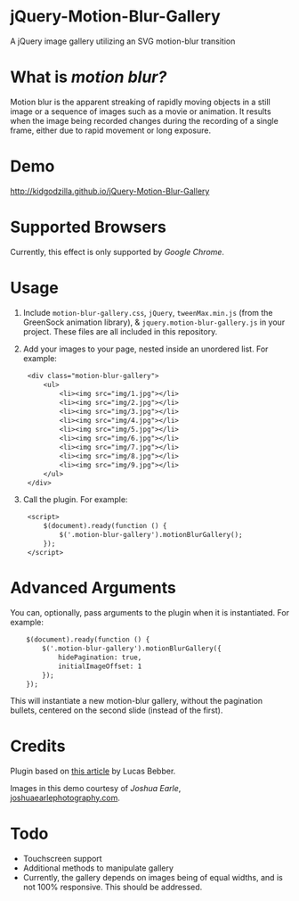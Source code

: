 # jQuery-Motion-Blur-Gallery
A jQuery image gallery utilizing an SVG motion-blur transition


# What is *motion blur?*

Motion blur is the apparent streaking of rapidly moving objects in a still image or a sequence of images such as a movie or animation. It results when the image being recorded changes during the recording of a single frame, either due to rapid movement or long exposure.


# Demo

http://kidgodzilla.github.io/jQuery-Motion-Blur-Gallery


# Supported Browsers

Currently, this effect is only supported by *Google Chrome*.


# Usage

1. Include `motion-blur-gallery.css`, `jQuery`, `tweenMax.min.js` (from the GreenSock animation library), & `jquery.motion-blur-gallery.js` in your project. These files are all included in this repository.

2. Add your images to your page, nested inside an unordered list. For example:

        <div class="motion-blur-gallery">
        	<ul>
        		<li><img src="img/1.jpg"></li>
        		<li><img src="img/2.jpg"></li>
        		<li><img src="img/3.jpg"></li>
        		<li><img src="img/4.jpg"></li>
        		<li><img src="img/5.jpg"></li>
        		<li><img src="img/6.jpg"></li>
        		<li><img src="img/7.jpg"></li>
        		<li><img src="img/8.jpg"></li>
        		<li><img src="img/9.jpg"></li>
        	</ul>
        </div>

3. Call the plugin. For example:

        <script>
        	$(document).ready(function () {
        		$('.motion-blur-gallery').motionBlurGallery();
        	});
        </script>


# Advanced Arguments

You can, optionally, pass arguments to the plugin when it is instantiated. For example:

        $(document).ready(function () {
            $('.motion-blur-gallery').motionBlurGallery({
                hidePagination: true,
                initialImageOffset: 1
            });
        });

This will instantiate a new motion-blur gallery, without the pagination bullets, centered on the second slide (instead of the first).


# Credits

Plugin based on [this article](http://tympanus.net/codrops/?p=23824) by Lucas Bebber.

Images in this demo courtesy of *Joshua Earle*, [joshuaearlephotography.com](http://www.joshuaearlephotography.com).


# Todo

- Touchscreen support
- Additional methods to manipulate gallery
- Currently, the gallery depends on images being of equal widths, and is not 100% responsive. This should be addressed.